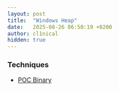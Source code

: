 ```yaml
---
layout: post
title:  "Windows Heap"
date:   2025-08-26 06:50:19 +0200
author: cl1nical
hidden: true
---
```

### Techniques
- [POC Binary](/2025/08/26/windows-heap-poc.html)<br>